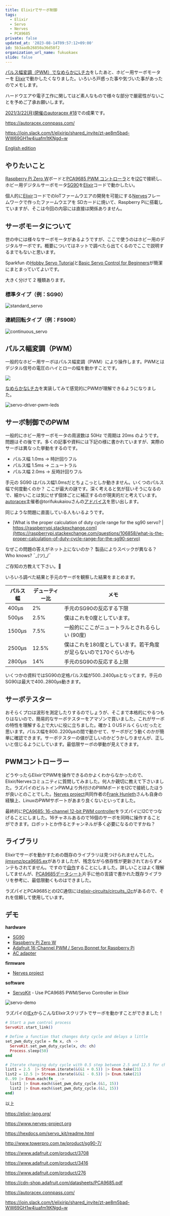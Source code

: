 ```yaml
---
title: Elixirでサーボ制御
tags:
  - Elixir
  - Servo
  - Nerves
  - PCA9685
private: false
updated_at: '2023-08-14T09:57:12+09:00'
id: 5b3aadb26850a36d58f2
organization_url_name: fukuokaex
slide: false
---
```

[パルス幅変調（PWM）でなめらかにLチカ](https://dev.to/mnishiguchi/elixir-nerves-smoothly-dimming-leds-using-a-servo-driver-5gid)をしたあと、ホビー用サーボモーターを [Elixir](https://elixir-lang.org/)で動かしたくなりました。いろいろ戸惑った事や気づいた事があったのでメモします。

ハードウエアや電子工作に関してはど素人なもので様々な部分で厳密性がないことを予めご了承お願いします。

[2021/3/22(月)開催のautoracex #18](https://autoracex.connpass.com/event/207969/)での成果です。

https://autoracex.connpass.com/

https://join.slack.com/t/elixirjp/shared_invite/zt-ae8m5bad-WW69GH1w4iuafm1tKNgd~w

[English edition](https://dev.to/mnishiguchi/controlling-servo-in-elixir-nerves-h47)

## やりたいこと

[Raspberry Pi Zero W](https://www.raspberrypi.org/products/raspberry-pi-zero-w/)ボードと[PCA9685 PWM コントローラ](https://www.adafruit.com/product/815)とを[I2C](https://ja.wikipedia.org/wiki/I2C)で接続し、ホビー用デジタルサーボモータ[SG90](http://www.towerpro.com.tw/product/sg90-7/)を[Elixir](https://elixir-lang.org/)コードで動かしたい。

個人的に[Elixir](https://elixir-lang.org/)コードでのIoTファームウエアの開発を可能にする[Nerves](https://www.nerves-project.org/)フレームワークで作ったファームウエアを SDカードに焼いて、Raspberry Piに搭載していますが、そこは今回の内容には直接は関係ありません。

## サーボモータについて

世の中には様々なサーボモータがあるようですが、ここで使うのはホビー用のデジタルサーボです。概要についてはネットで調べたら出てくるのでここで説明するまでもないと思います。

Sparkfun の[Hobby Servo Tutorial](https://learn.sparkfun.com/tutorials/hobby-servo-tutorial/all)と[Basic Servo Control for Beginners](https://learn.sparkfun.com/tutorials/basic-servo-control-for-beginners/servo-motor-basics)が簡潔にまとまっていてよいです。

大きく分けて 2 種類あります。

### 標準タイプ（例：SG90）

![standard_servo](https://user-images.githubusercontent.com/7563926/111398863-89ce0d00-869a-11eb-9073-678ff1dba90f.gif)

### 連続回転タイプ（例：FS90R）

![continuous_servo](https://user-images.githubusercontent.com/7563926/111398873-8c306700-869a-11eb-8c73-e4c9e60639e5.gif)

## パルス幅変調（PWM）

一般的なホビー用サーボはパルス幅変調（PWM）により操作します。PWMとはデジタル信号の電圧のハイとローの幅を動かすことです。

[![](https://upload.wikimedia.org/wikipedia/commons/b/b8/Duty_Cycle_Examples.png)](https://en.wikipedia.org/wiki/Pulse-width_modulation)

[なめらかなLチカ](https://dev.to/mnishiguchi/elixir-nerves-smoothly-dimming-leds-using-a-servo-driver-5gid)を実装してみて感覚的にPWMが理解できるようになりました。

![servo-driver-pwm-leds](https://user-images.githubusercontent.com/7563926/105923166-f36e5b00-6009-11eb-9a0a-18e4e7c0c839.gif)

## サーボ制御でのPWM

一般的にホビー用サーボモータの周波数は 50Hz で周期は 20ms のようです。問題はその後です。多くの記事や資料には下記の様に書かれていますが、実際のサーボは異なった挙動をするのです。

- パルス幅 1.0ms -> 時計回りフル
- パルス幅 1.5ms -> ニュートラル
- パルス幅 2.0ms -> 反時計回りフル

手元の SG90 はパルス幅1.0msだとちょこっとしか動きません。いくつのパルス幅で何度動くのか？ ここが最大の謎です。深く考えると気が狂いそうになるので、細かいことは気にせず個体ごとに補正するのが現実的だと考えています。[autoracex](https://autoracex.connpass.com/event/207969/)主催者@torifukukaiouさんの[アドバイス](https://qiita.com/torifukukaiou/items/0d9ee663680aba97c4af#%E3%82%BD%E3%83%BC%E3%82%B9%E3%82%B3%E3%83%BC%E3%83%89%E3%82%92%E6%9B%B8%E3%81%8D%E3%81%BE%E3%81%99)を思い出します。

同じような問題に直面している人もいるようです。

- [What is the proper calculation of duty cycle range for the sg90 servo? | https://raspberrypi.stackexchange.com](https://raspberrypi.stackexchange.com/questions/106858/what-is-the-proper-calculation-of-duty-cycle-range-for-the-sg90-servo)

なぜこの問題の答えがネット上にないのか？ 製品によりスペックが異なる？ Who knows? ¯\_(ツ)_/¯



ご存知の方教えて下さい。:bow:

いろいろ調べた結果と手元のサーボを観察した結果をまとめます。

| パルス幅 | デューティー比 | メモ                                             |
| -------- | -------------- | ------------------------------------------------ |
| 400µs    | 2%             | 手元のSG90の反応する下限                            |
| 500µs    | 2.5%           | 僕はこれを0度としています。                    |
| 1500µs   | 7.5%           | 一般的にここがニュートラルとされるらしい (90度)        |
| 2500µs   | 12.5%          | 僕はこれを180度としています。若干角度が足らないので170ぐらいかも |
| 2800µs   | 14%            | 手元のSG90の反応する上限                           |

いくつかの資料ではSG90の定格パルス幅が500..2400µsとなってます。手元のSG90は最大で400..2800µs動きます。

## サーボテスター

おそらくプロは波形を測定したりするのでしょうが、そこまで本格的にやるつもりはないので、簡易的なサーボテスターをアマゾンで買いました。これがサーボの特性を理解する上で大いに役に立ちました。確か１０USドルくらいだったと思います。パルス幅を800..2200µsの間で動かせて、サーボがどう動くのかが簡単に確認できます。サーボテスターの値が正しいのかどうかしりませんが、正しいと信じるようにしています。最低限サーボの挙動が見えてきます。

## PWMコントローラー

どうやったらElixirでPWMを操作できるのかよくわからなかったので、Elixir/Nervesコミュニティに質問してみました。何人か親切に教えて下さいました。ラズパイのビルトインPWMより外付けのPWMボードをI2Cで接続したほうが良いとのことでした。[Nerves project](https://www.nerves-project.org/)共同作者の[Frank Hunleth](https://twitter.com/fhunleth)さんも自身の経験上、LinuxのPWMサポートがあまり良くないといってました。

最終的に[PCA9685: 16-channel 12-bit PWM controller](https://www.adafruit.com/product/815)をラズパイにI2Cでつなげることにしました。16チャネルあるので16個のサーボを同時に操作することができます。ロボットとか作るとチャンネルが多く必要になるのですかね？

## ライブラリ

Elixirでサーボを動かすための既存のライブラリは見つけられませんでした。[jimsynz/pca9685.ex](https://github.com/jimsynz/pca9685.ex)がありましたが、残念ながら依存性が更新されておらずメンテもされてません。ですので[自作](https://hexdocs.pm/servo_kit/0.2.0/readme.html)することにしました。詳しいことはよく理解してませんが、[PCA9685データシート](https://cdn-shop.adafruit.com/datasheets/PCA9685.pdf)片手に他の言語で書かれた既存ライブラリを参考に、最低限動くものはできました。

ラズパイとPCA9685とのI2C通信には[elixir-circuits/circuits_i2c](https://github.com/elixir-circuits/circuits_i2c)があるので、それを信頼して使用しています。

## デモ

**hardware**

- [SG90](http://www.towerpro.com.tw/product/sg90-7/)
- [Raspberry Pi Zero W](https://www.adafruit.com/product/3708)
- [Adafruit 16-Channel PWM / Servo Bonnet for Raspberry Pi](https://www.adafruit.com/product/3416)
- [AC adapter](https://www.adafruit.com/product/276)

**firmware**

- [Nerves project](https://www.nerves-project.org/)

**software**

- [ServoKit](https://hexdocs.pm/servo_kit/0.2.0/readme.html) - Use PCA9685 PWM/Servo Controller in Elixir

![servo-demo](https://user-images.githubusercontent.com/7563926/111891281-33c5d600-89c8-11eb-8f1f-cc33cae9f442.gif)

ラズパイの[IEx](https://elixirschool.com/en/lessons/basics/basics/#trying-interactive-mode)からこんなElixirスクリプトでサーボを動かすことができました！

```elixir
# Start a pwm control process
ServoKit.start_link()

# Define a function that changes duty cycle and delays a little
set_pwm_duty_cycle = fn x, ch ->
  ServoKit.set_pwm_duty_cycle(x, ch: ch)
  Process.sleep(50)
end

# Iterate changing duty cycle with 0.5 step betweem 2.5 and 12.5 for channel 15
list1 = 2.5  |> Stream.iterate(&(&1 + 0.5)) |> Enum.take(21)
list2 = 12.5 |> Stream.iterate(&(&1 - 0.5)) |> Enum.take(21)
0..99 |> Enum.each(fn _ ->
  list1 |> Enum.each(&set_pwm_duty_cycle.(&1, 15))
  list2 |> Enum.each(&set_pwm_duty_cycle.(&1, 15))
end)
```

以上

https://elixir-lang.org/

https://www.nerves-project.org

https://hexdocs.pm/servo_kit/readme.html

http://www.towerpro.com.tw/product/sg90-7/

https://www.adafruit.com/product/3708

https://www.adafruit.com/product/3416

https://www.adafruit.com/product/276

https://cdn-shop.adafruit.com/datasheets/PCA9685.pdf

https://autoracex.connpass.com/

https://join.slack.com/t/elixirjp/shared_invite/zt-ae8m5bad-WW69GH1w4iuafm1tKNgd~w

